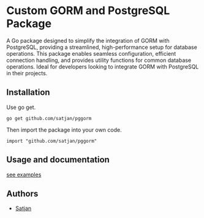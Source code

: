 # Custom GORM and PostgreSQL Package

A Go package designed to simplify the integration of GORM with PostgreSQL, providing a streamlined, high-performance setup for database operations. This package enables seamless configuration, efficient connection handling, and provides utility functions for common database operations. Ideal for developers looking to integrate GORM with PostgreSQL in their projects.

## Installation

Use go get.

	go get github.com/satjan/pggorm

Then import the package into your own code.

	import "github.com/satjan/pggorm"

## Usage and documentation

[see examples](https://github.com/satjan/jwt-auth-middleware/tree/main/_examples)

## Authors
- [Satjan](https://github.com/satjan)